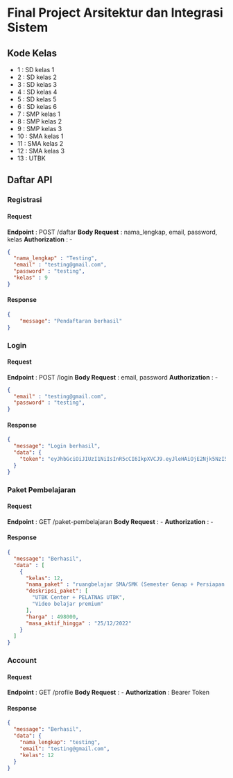 # Final Project Arsitektur dan Integrasi Sistem

## Kode Kelas

- 1 : SD kelas 1
- 2 : SD kelas 2
- 3 : SD kelas 3
- 4 : SD kelas 4
- 5 : SD kelas 5
- 6 : SD kelas 6
- 7 : SMP kelas 1
- 8 : SMP kelas 2
- 9 : SMP kelas 3
- 10 : SMA kelas 1
- 11 : SMA kelas 2
- 12 : SMA kelas 3
- 13 : UTBK

## Daftar API

### Registrasi

#### Request

**Endpoint** : POST /daftar
**Body Request** : nama_lengkap, email, password, kelas
**Authorization** : -

```JSON
{
  "nama_lengkap" : "Testing",
  "email" : "testing@gmail.com",
  "password" : "testing",
  "kelas" : 9
}
```

#### Response

```JSON
{
    "message": "Pendaftaran berhasil"
}
```

### Login

#### Request

**Endpoint** : POST /login
**Body Request** : email, password
**Authorization** : -

```JSON
{
  "email" : "testing@gmail.com",
  "password" : "testing",
}
```

#### Response

```JSON
{
  "message": "Login berhasil",
  "data": {
    "token": "eyJhbGciOiJIUzI1NiIsInR5cCI6IkpXVCJ9.eyJleHAiOjE2Njk5NzI5MTgsInVzZXJfaWQiOjgsImlhdCI6MTY2OTk2OTMxOH0.SLaOGHBbeyWqc4RtITwiR9xRnZv9P3LsKukcc6SL3wE"
  }
}
```

### Paket Pembelajaran

#### Request

**Endpoint** : GET /paket-pembelajaran
**Body Request** : -
**Authorization** : -

#### Response

```JSON
{
  "message": "Berhasil",
  "data" : [
    {
      "kelas": 12,
      "nama_paket" : "ruangbelajar SMA/SMK (Semester Genap + Persiapan PAS)",
      "deskripsi_paket": [
        "UTBK Center + PELATNAS UTBK",
        "Video belajar premium"
      ],
      "harga" : 498000,
      "masa_aktif_hingga" : "25/12/2022"
    }
  ]
}
```


### Account

#### Request

**Endpoint** : GET /profile
**Body Request** : -
**Authorization** : Bearer Token

#### Response

```JSON
{
  "message": "Berhasil",
  "data": {
    "nama_lengkap": "testing",
    "email": "testing@gmail.com",
    "kelas": 12
  }
}
```